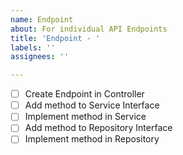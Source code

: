 ```yaml
---
name: Endpoint
about: For individual API Endpoints
title: 'Endpoint - '
labels: ''
assignees: ''

---
```


- [ ] Create Endpoint in Controller
- [ ] Add method to Service Interface
- [ ] Implement method in Service
- [ ] Add method to Repository Interface
- [ ] Implement method in Repository
